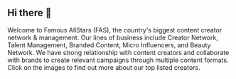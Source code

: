 ## Hi there 👋

Welcome to Famous AllStars (FAS), the country's biggest content creator network & management. Our lines of business include Creator Network, Talent Management, Branded Content, Micro Influencers, and Beauty Network. We have strong relationship with content creators and collaborate with brands to create relevant campaigns through multiple content formats. Click on the images to find out more about our top listed creators.
